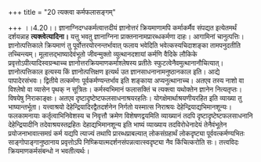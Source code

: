 +++
title = "20 त्यक्त्वा कर्मफलासङ्गम्"

+++
।।4.20।। ज्ञानाग्निदग्धकर्मत्वात्तदीयं ज्ञानोत्तरं क्रियमाणामपि
कर्माकर्मैव संपद्यत इत्येतमर्थं दर्शयन्नाह **त्यक्त्वेत्यादिना।** यत्तु
भवतु ज्ञानाग्निना प्राक्तनानामप्रारब्धकर्मणा दाहः। आगामिनां
चानुत्पत्तिः। ज्ञानोत्पत्तिकाले क्रियमाणं तु पूर्वोत्तरयोरनन्तर्भावात्
फलाय भवेदिति भवेत्कस्यचिदाशङ्का तामपनुदतीति तच्चिन्त्यम्।
मूलात्तद्भाष्यादेवंभूतो जीवन्मुक्तो व्युत्थानदशायां कर्मणि वैदिके लौकिके
प्रवृत्तोऽपीत्यादिस्वग्रन्थाच्च ज्ञानोत्तरक्रियमाणकर्माश्लेषस्य प्रतीतेः
स्फुटत्वेनैवमुत्थानानौचित्यात्। ज्ञानोत्पत्तिकाल इत्यस्य किं
ज्ञानोत्पत्तिक्षण इत्यर्थ उत ज्ञानसाधनानामनुष्ठानकाल इति। आद्ये
पापादेरसंभवः। द्वितीये तत्कर्मणः पूर्वकर्मण्यन्तर्भाव इति शङ्काया
अप्यनुत्थानाच्च। अतएव तस्य नाशो वा विश्लेषो वा व्यासेन पृथक् न सूत्रितः।
कर्मस्वभिमानं फलासक्तिं च त्यक्त्वा यथोक्तेन ज्ञानेन नित्यतृप्तः।
विषयेषु निराकाङ्क्षः। अतएव दृष्टादृष्टेष्टफलसाधनाश्रयरहतिः।
योगक्षेमार्थाश्रयणीयरहित इति व्याख्या तु भाष्यान्तर्भूता। यत्त्वाश्रयो
देहेन्द्रियादिरद्वैतदर्शनेन निर्गतो यस्मात्स निराश्रयः
देहेन्द्रियाद्यभिमानशून्यः। फलकामनायाः कर्तृत्वाभिनिवेशस्य च निवृत्तौ
क्रमेण विशेषणद्वयमिति व्याख्यानं तदपि दृष्टादृष्टेष्टफलसाधनानि
देहेन्द्रियादीनि तदेवाश्रयस्तद्रहितः देहाद्यभिमानशून्य इति भाष्यं
व्याख्याय तदविरोधेनादेयं तेनैवंभूतेन प्रयोजनाभावात्समग्रं कर्म यद्यपि
त्याज्यं तथापि प्रारब्धप्राबल्यात् लोकसंग्रहार्थं लोकदृष्ट्या
पूर्ववत्कर्मण्यभितः साङ्गोपाङ्गानुष्ठानाय प्रवृत्तोऽपि
निष्क्रियात्मदर्शनसंपन्नत्वात्स्वदृष्ट्या नैव किंचित्करोति सः।
तत्त्वविदः क्रियमाणकर्मसंबन्धो न भवतीत्यर्थः।

